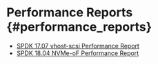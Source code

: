 # Performance Reports {#performance_reports}

- [SPDK 17.07 vhost-scsi Performance Report](https://ci.spdk.io/download/performance-reports/SPDK17_07_vhost_scsi_performance_report.pdf)
- [SPDK 18.04 NVMe-oF Performance Report](https://ci.spdk.io/download/performance-reports/SPDK_nvmeof_perf_report_18.04.pdf)
